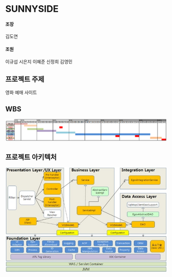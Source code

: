 # SUNNYSIDE
#### 조장
김도연
#### 조원
이규섭
시은지
이혜준
신정희
김영민  

## 프로젝트 주제
영화 예매 사이트

## WBS
![WBS](https://github.com/HR-Kim/SUNNYSIDE3/blob/master/DOC/image/WBS.PNG)

## 프로젝트 아키텍처
![모바일컴포턴트아키텍처](https://github.com/HR-Kim/SUNNYSIDE3/blob/master/DOC/image/%EC%95%84%ED%82%A4%ED%85%8D%EC%B2%98.png?raw=true)


